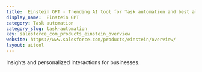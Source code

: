 ```yaml
---
title:  Einstein GPT - Trending AI tool for Task automation and best alternatives
display_name:  Einstein GPT
category: Task automation
category_slug: task-automation
key: salesforce_com_products_einstein_overview
website: https://www.salesforce.com/products/einstein/overview/
layout: aitool
---
```


Insights and personalized interactions for businesses.
